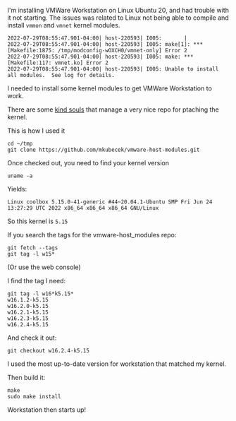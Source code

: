 I'm installing VMWare Workstation on Linux Ubuntu 20, and had trouble with it not starting.  The issues was related to Linux not being able to compile and install `vmmon` and `vmnet` kernel modules.

```
2022-07-29T08:55:47.901-04:00| host-220593| I005:       | 
2022-07-29T08:55:47.901-04:00| host-220593| I005: make[1]: *** [Makefile:1875: /tmp/modconfig-wOXCH0/vmnet-only] Error 2
2022-07-29T08:55:47.901-04:00| host-220593| I005: make: *** [Makefile:117: vmnet.ko] Error 2
2022-07-29T08:55:47.901-04:00| host-220593| I005: Unable to install all modules.  See log for details.
```

I needed to install some kernel modules to get VMWare Workstation to work.

There are some [kind souls](https://github.com/mkubecek) that manage a very nice repo for ptaching the kernel.

This is how I used it

```
cd ~/tmp
git clone https://github.com/mkubecek/vmware-host-modules.git
```

Once checked out, you need to find your kernel version

```
uname -a
```

Yields:

```
Linux coolbox 5.15.0-41-generic #44~20.04.1-Ubuntu SMP Fri Jun 24 13:27:29 UTC 2022 x86_64 x86_64 x86_64 GNU/Linux
```

So this kernel is `5.15`

If you search the tags for the vmware-host_modules repo:

```
git fetch --tags
git tag -l w15*
```

(Or use the web console)

I find the tag I need:

```
git tag -l w16*k5.15*
w16.1.2-k5.15
w16.2.0-k5.15
w16.2.1-k5.15
w16.2.3-k5.15
w16.2.4-k5.15
```

And check it out:

```
git checkout w16.2.4-k5.15
```

I used the most up-to-date version for workstation that matched my kernel.

Then build it:

```
make
sudo make install
```

Workstation then starts up!
